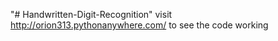 "# Handwritten-Digit-Recognition" 
visit http://orion313.pythonanywhere.com/ to see the code working
